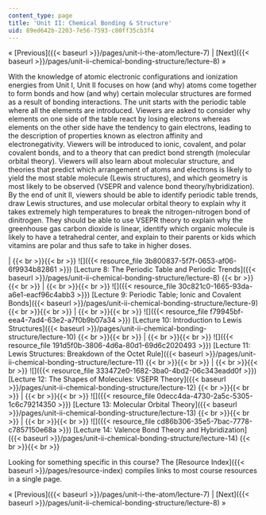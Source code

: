 ```yaml
---
content_type: page
title: 'Unit II: Chemical Bonding & Structure'
uid: 89ed642b-2203-7e56-7593-c80ff35cb3f4
---
```


« [Previous]({{< baseurl >}}/pages/unit-i-the-atom/lecture-7) | [Next]({{< baseurl >}}/pages/unit-ii-chemical-bonding-structure/lecture-8) »

With the knowledge of atomic electronic configurations and ionization energies from Unit I, Unit II focuses on how (and why) atoms come together to form bonds and how (and why) certain molecular structures are formed as a result of bonding interactions. The unit starts with the periodic table where all the elements are introduced. Viewers are asked to consider why elements on one side of the table react by losing electrons whereas elements on the other side have the tendency to gain electrons, leading to the description of properties known as electron affinity and electronegativity. Viewers will be introduced to ionic, covalent, and polar covalent bonds, and to a theory that can predict bond strength (molecular orbital theory). Viewers will also learn about molecular structure, and theories that predict which arrangement of atoms and electrons is likely to yield the most stable molecule (Lewis structures), and which geometry is most likely to be observed (VSEPR and valence bond theory/hybridization). By the end of unit II, viewers should be able to identify periodic table trends, draw Lewis structures, and use molecular orbital theory to explain why it takes extremely high temperatures to break the nitrogen-nitrogen bond of dinitrogen. They should be able to use VSEPR theory to explain why the greenhouse gas carbon dioxide is linear, identify which organic molecule is likely to have a tetrahedral center, and explain to their parents or kids which vitamins are polar and thus safe to take in higher doses. 

|  {{< br >}}{{< br >}} ![]({{< resource_file 3b800837-5f7f-0653-af06-6f9934b82861 >}}) [Lecture 8: The Periodic Table and Periodic Trends]({{< baseurl >}}/pages/unit-ii-chemical-bonding-structure/lecture-8) {{< br >}}{{< br >}}  |  {{< br >}}{{< br >}} ![]({{< resource_file 30c821c0-1665-93da-a6e1-eacf96c4abb3 >}}) [Lecture 9: Periodic Table; Ionic and Covalent Bonds]({{< baseurl >}}/pages/unit-ii-chemical-bonding-structure/lecture-9) {{< br >}}{{< br >}}  |  {{< br >}}{{< br >}} ![]({{< resource_file f79945bf-eea4-7ad4-63e2-a7f0b9b07a34 >}}) [Lecture 10: Introduction to Lewis Structures]({{< baseurl >}}/pages/unit-ii-chemical-bonding-structure/lecture-10) {{< br >}}{{< br >}}  |  {{< br >}}{{< br >}} ![]({{< resource_file 191d5f0b-3806-4d6a-80d1-69d6c2020493 >}}) [Lecture 11: Lewis Structures: Breakdown of the Octet Rule]({{< baseurl >}}/pages/unit-ii-chemical-bonding-structure/lecture-11) {{< br >}}{{< br >}}  |  {{< br >}}{{< br >}} ![]({{< resource_file 333472e0-1682-3ba0-4bd2-06c343eadd0f >}}) [Lecture 12: The Shapes of Molecules: VSEPR Theory]({{< baseurl >}}/pages/unit-ii-chemical-bonding-structure/lecture-12) {{< br >}}{{< br >}}  |  {{< br >}}{{< br >}} ![]({{< resource_file 0decc4da-4730-2a5c-5305-1c6c79214350 >}}) [Lecture 13: Molecular Orbital Theory]({{< baseurl >}}/pages/unit-ii-chemical-bonding-structure/lecture-13) {{< br >}}{{< br >}}  |  {{< br >}}{{< br >}} ![]({{< resource_file cd86b306-35e5-7bac-7778-c7857150e68a >}}) [Lecture 14: Valence Bond Theory and Hybridization]({{< baseurl >}}/pages/unit-ii-chemical-bonding-structure/lecture-14) {{< br >}}{{< br >}}  

Looking for something specific in this course? The [Resource Index]({{< baseurl >}}/pages/resource-index) compiles links to most course resources in a single page.

« [Previous]({{< baseurl >}}/pages/unit-i-the-atom/lecture-7) | [Next]({{< baseurl >}}/pages/unit-ii-chemical-bonding-structure/lecture-8) »
